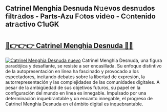 ## Catrinel Menghia Desnuda N𝚞𝚎vos desn𝚞dos filtr𝚊dos - Parts-Azu F𝚘tos vid𝚎o - C𝚘ntenido atr𝚊ctivo C1uGK

# <h2><a href="http://mbb7zwq.tromn.icu/?c=Catrinel+Menghia+Desnuda">🔗👉👉👉 Catrinel Menghia Desnuda 🔗🔗</a></h2>

[![Catrinel Menghia Desnuda nuevo](https://i.imgur.com/pEAQMta.gif)](http://mbb7zwq.tromn.icu/?c=Catrinel+Menghia+Desnuda)
Catrinel Menghia Desnuda, una figura paradójica y desafiante, se resiste a ser encasillada. Su enfoque distintivo de la autopresentación en línea ha fascinado y provocado a los espectadores, incitando debates sobre la libertad de expresión, la autorrepresentación y las complejidades de las comunidades digitales. A pesar de la ambigüedad de sus objetivos futuros, su papel en la configuración del mundo en línea es innegable. Impulsado por una determinación inquebrantable y un encanto innegable, el progreso de Catrinel Menghia Desnuda en el ámbito digital es inquebrantable.
